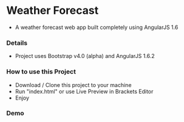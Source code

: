 # Weather Forecast
- A weather forecast web app built completely using AngularJS 1.6

### Details
- Project uses Bootstrap v4.0 (alpha) and AngularJS 1.6.2

### How to use this Project
- Download / Clone this project to your machine
- Run "index.html" or use Live Preview in Brackets Editor
- Enjoy

### Demo
